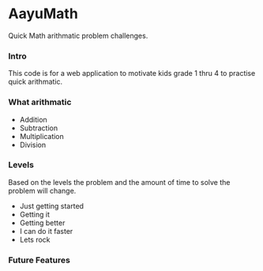 # AayuMath
Quick Math arithmatic problem challenges.

### Intro
This code is for a web application to motivate kids grade 1 thru 4 to practise quick arithmatic.

### What arithmatic
- Addition
- Subtraction
- Multiplication
- Division

### Levels
Based on the levels the problem and the amount of time to solve the problem will change.
- Just getting started
- Getting it
- Getting better
- I can do it faster
- Lets rock

### Future Features

